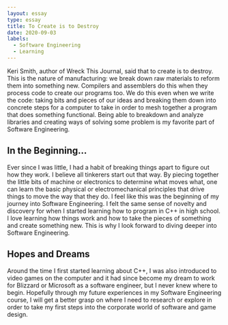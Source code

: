 ```yaml
---
layout: essay
type: essay
title: To Create is to Destroy
date: 2020-09-03
labels:
  - Software Engineering
  - Learning
---
```

Keri Smith, author of Wreck This Journal, said that to create is to destroy. This is the nature of manufacturing: we break down raw materials to reform them into something new. Compilers and assemblers do this when they process code to create our programs too. We do this even when we write the code: taking bits and pieces of our ideas and breaking them down into concrete steps for a computer to take in order to mesh together a program that does something functional. Being able to breakdown and analyze libraries and creating ways of solving some problem is my favorite part of Software Engineering. 

## In the Beginning...
Ever since I was little, I had a habit of breaking things apart to figure out how they work. I believe all tinkerers start out that way. By piecing together the little bits of machine or electronics to determine what moves what, one can learn the basic physical or electromechanical principles that drive things to move the way that they do. I feel like this was the beginning of my journey into Software Engineering. I felt the same sense of novelty and discovery for when I started learning how to program in C++ in high school. I love learning how things work and how to take the pieces of something and create something new. This is why I look forward to diving deeper into Software Engineering.

## Hopes and Dreams
Around the time I first started learning about C++, I was also introduced to video games on the computer and it had since become my dream to work for Blizzard or Microsoft as a software engineer, but I never knew where to begin. Hopefully through my future experiences in my Software Engineering course, I will get a better grasp on where I need to research or explore in order to take my first steps into the corporate world of software and game design. 
